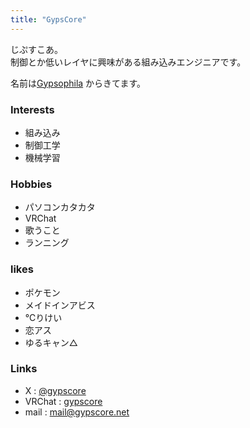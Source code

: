 ```yaml
---
title: "GypsCore"
---
```

じぷすこあ。<br>
制御とか低いレイヤに興味がある組み込みエンジニアです。<br>

名前は[Gypsophila](https://en.wikipedia.org/wiki/Gypsophila) からきてます。<br>

### Interests
- 組み込み
- 制御工学
- 機械学習

### Hobbies
- パソコンカタカタ
- VRChat
- 歌うこと
- ランニング

### likes
- ポケモン
- メイドインアビス
- ℃りけい
- 恋アス
- ゆるキャン△

### Links
- X : [@gypscore](https://twitter.com/gypscore)
- VRChat : [gypscore](https://vrchat.com/home/user/usr_0a5b0eed-6ee8-4003-9453-1071ae4d8656)
- mail : mail@gypscore.net
